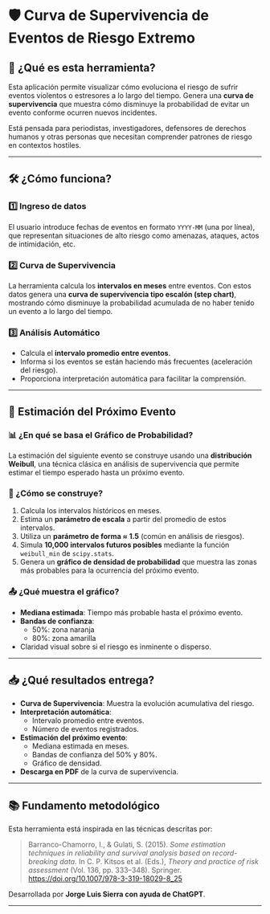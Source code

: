 
# 🛡️ Curva de Supervivencia de Eventos de Riesgo Extremo

## 🎯 ¿Qué es esta herramienta?
Esta aplicación permite visualizar cómo evoluciona el riesgo de sufrir eventos violentos o estresores a lo largo del tiempo. Genera una **curva de supervivencia** que muestra cómo disminuye la probabilidad de evitar un evento conforme ocurren nuevos incidentes.

Está pensada para periodistas, investigadores, defensores de derechos humanos y otras personas que necesitan comprender patrones de riesgo en contextos hostiles.

---

## 🛠️ ¿Cómo funciona?

### 1️⃣ Ingreso de datos
El usuario introduce fechas de eventos en formato `YYYY-MM` (una por línea), que representan situaciones de alto riesgo como amenazas, ataques, actos de intimidación, etc.

### 2️⃣ Curva de Supervivencia
La herramienta calcula los **intervalos en meses** entre eventos. Con estos datos genera una **curva de supervivencia tipo escalón (step chart)**, mostrando cómo disminuye la probabilidad acumulada de no haber tenido un evento a lo largo del tiempo.

### 3️⃣ Análisis Automático
- Calcula el **intervalo promedio entre eventos**.
- Informa si los eventos se están haciendo más frecuentes (aceleración del riesgo).
- Proporciona interpretación automática para facilitar la comprensión.

---

## 🔮 Estimación del Próximo Evento

### 📊 ¿En qué se basa el Gráfico de Probabilidad?
La estimación del siguiente evento se construye usando una **distribución Weibull**, una técnica clásica en análisis de supervivencia que permite estimar el tiempo esperado hasta un próximo evento.

### 🚧 ¿Cómo se construye?
1. Calcula los intervalos históricos en meses.
2. Estima un **parámetro de escala** a partir del promedio de estos intervalos.
3. Utiliza un **parámetro de forma ≈ 1.5** (común en análisis de riesgos).
4. Simula **10,000 intervalos futuros posibles** mediante la función `weibull_min` de `scipy.stats`.
5. Genera un **gráfico de densidad de probabilidad** que muestra las zonas más probables para la ocurrencia del próximo evento.

### 📤 ¿Qué muestra el gráfico?
- **Mediana estimada**: Tiempo más probable hasta el próximo evento.
- **Bandas de confianza**:
  - 50%: zona naranja
  - 80%: zona amarilla
- Claridad visual sobre si el riesgo es inminente o disperso.

---

## 📥 ¿Qué resultados entrega?

- **Curva de Supervivencia**: Muestra la evolución acumulativa del riesgo.
- **Interpretación automática**:
  - Intervalo promedio entre eventos.
  - Número de eventos registrados.
- **Estimación del próximo evento**:
  - Mediana estimada en meses.
  - Bandas de confianza del 50% y 80%.
  - Gráfico de densidad.
- **Descarga en PDF** de la curva de supervivencia.

---

## 📚 Fundamento metodológico

Esta herramienta está inspirada en las técnicas descritas por:

> Barranco-Chamorro, I., & Gulati, S. (2015). *Some estimation techniques in reliability and survival analysis based on record-breaking data.* In C. P. Kitsos et al. (Eds.), *Theory and practice of risk assessment* (Vol. 136, pp. 333–348). Springer. https://doi.org/10.1007/978-3-319-18029-8_25

Desarrollada por **Jorge Luis Sierra con ayuda de ChatGPT**.

---
